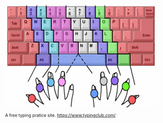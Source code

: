 ![](../static/correct-typing-finger.png)

A free typing pratice site. https://www.typingclub.com/ 

